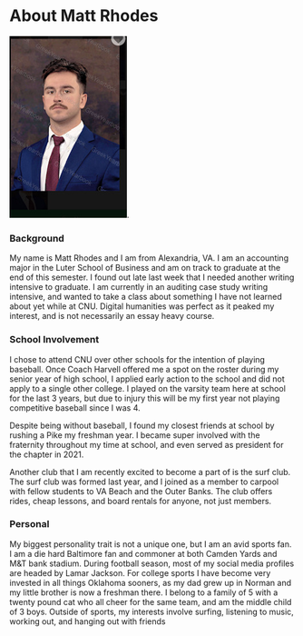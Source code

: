 # About Matt Rhodes
![profile pic](https://github.com/ma77rh0des/ma77rh0des/blob/main/images/profile.jpeg).
### Background
My name is Matt Rhodes and I am from Alexandria, VA. I am an accounting major in the Luter School of Business and am on track to graduate at the end of this semester. I found out late last week that I needed another writing intensive to graduate. I am currently in an auditing case study writing intensive, and wanted to take a class about something I have not learned about yet while at CNU. Digital humanities was perfect as it peaked my interest, and is not necessarily an essay heavy course.
### School Involvement
I chose to attend CNU over other schools for the intention of playing baseball. Once Coach Harvell offered me a spot on the roster during my senior year of high school, I applied early action to the school and did not apply to a single other college. I played on the varsity team here at school for the last 3 years, but due to injury this will be my first year not playing competitive baseball since I was 4.  

Despite being without baseball, I found my closest friends at school by rushing a Pike my freshman year. I became super involved with the fraternity throughout my time at school, and even served as president for the chapter in 2021.  

Another club that I am recently excited to become a part of is the surf club. The surf club was formed last year, and I joined as a member to carpool with fellow students to VA Beach and the Outer Banks. The club offers rides, cheap lessons, and board rentals for anyone, not just members.
### Personal
My biggest personality trait is not a unique one, but I am an avid sports fan. I am a die hard Baltimore fan and commoner at both Camden Yards and M&T bank stadium. During football season, most of my social media profiles are headed by Lamar Jackson. For college sports I have become very invested in all things Oklahoma sooners, as my dad grew up in Norman and my little brother is now a freshman there. I belong to a family of 5 with a twenty pound cat who all cheer for the same team, and am the middle child of 3 boys. Outside of sports, my interests involve surfing, listening to music, working out, and hanging out with friends
